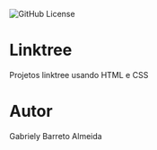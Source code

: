 ![GitHub License](https://img.shields.io/github/license/barretoalmeida/linkstree?style=social)


# Linktree
Projetos linktree usando HTML e CSS


# Autor 

Gabriely Barreto Almeida
